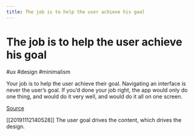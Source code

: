```yaml
---
title: The job is to help the user achieve his goal
---
```


# The job is to help the user achieve his goal

#ux #design #minimalism

Your job is to help the user achieve their goal. Navigating an interface is never the user’s goal. If you’d done your job right, the app would only do one thing, and would do it very well, and would do it all on one screen.

[Source](https://medium.com/radical-ux/nine-nasty-ux-truths-83b30ea94355)

[[20191112140528]] The user goal drives the content, which drives the design.
